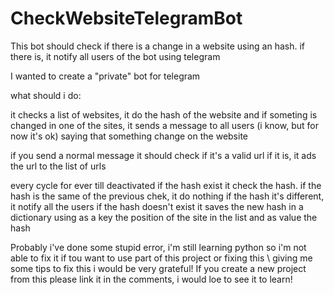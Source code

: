 # CheckWebsiteTelegramBot
This bot should check if there is a change in a website using an hash. if there is, it notify all users of the bot using telegram

I wanted to create a "private" bot for telegram

what should i do:

it checks a list of websites, it do the hash of the website and if someting is changed
in one of the sites, it sends a message to all users (i know, but for now it's ok) saying
that something change on the website

if you send a normal message it should check if it's a valid url
if it is, it ads the url to the list of urls

every cycle for ever till deactivated
    if the hash exist
        it check the hash.
            if the hash is the same of the previous chek,
                it do nothing
            if the hash it's different,
                it notify all the users
    if the hash doesn't exist
        it saves the new hash in a dictionary using as a key the position of the site in the list and as value the hash

Probably i've done some stupid error, i'm still learning python so i'm not able to fix it
if tou want to use part of this project or fixing this \ giving me some tips to fix this i would be very grateful!
If you create a new project from this please link it in the comments, i would loe to see it to learn!


